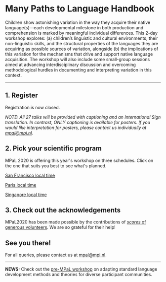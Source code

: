 # Many Paths to Language Handbook

<!--### *If you experience any (technical) problems during this conference, click [here](./mpal/troubleshooting.md) for help.*-->

<!--<img src="./mpal/MPaL.png" width="25%">-->

Children show astonishing variation in the way they acquire their native language(s)—each developmental milestone in both production and comprehension is marked by meaningful individual differences. This 2-day workshop explores: (a) children’s linguistic and cultural environments, their non-linguistic skills, and the structural properties of the languages they are acquiring as possible sources of variation, alongside (b) the implications of this variation for the mechanisms that drive and support native language acquisition. The workshop will also include some small-group sessions aimed at advancing interdisciplinary discussion and overcoming methodological hurdles in documenting and interpreting variation in this context.

---
## 1. Register

Registration is now closed.

_NOTE: All 27 talks will be provided with captioning and an International Sign translation. In contrast, ONLY captioning is available for posters. If you would like interpretation for posters, please contact us individually at [mpal@mpi.nl](mailto:mpal@mpi.nl)._

## 2. Pick your scientific program

MPaL 2020 is offering this year's workshop on three schedules. Click on the one that suits you best to see what's planned.

[San Francisco local time](./MPaL_handbook_SF.md)

[Paris local time](./MPaL_handbook_Paris.md)

[Singapore local time](./MPaL_handbook_Singapore.md)

## 3. Check out the acknowledgements
MPaL2020 has been made possible by the contributions of [_scores_ of generous volunteers](./mpal/acknowledgements.md). We are so grateful for their help!


## See you there!
For all queries, please contact us at [mpal@mpi.nl](mailto:mpal@mpi.nl).

---

**NEWS:** Check out the [pre-MPaL workshop](./mpal/preworkshop/preMPaL-workshop.md) on adapting standard language development methods and theories for diverse participant communities.

<!--
## Acknowledgements

Insert text here
-->

